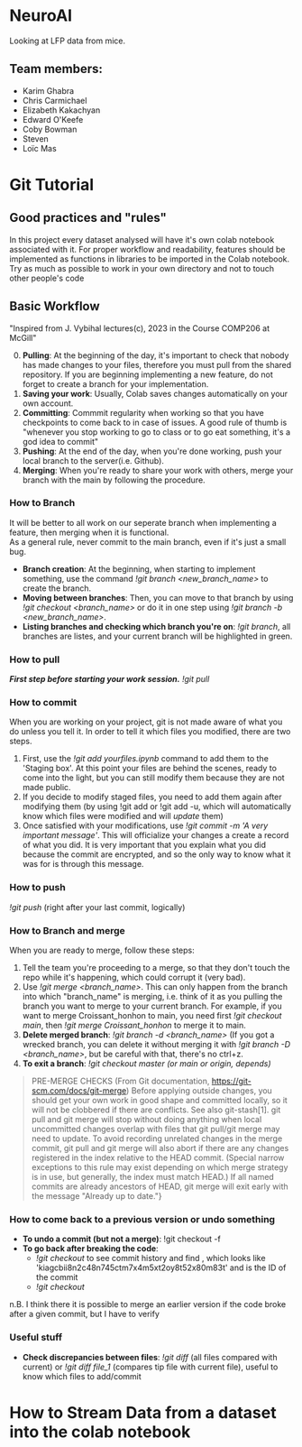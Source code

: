 # NeuroAI
Looking at LFP data from mice.
## Team members:
- Karim Ghabra
- Chris Carmichael
- Elizabeth Kakachyan
- Edward O'Keefe
- Coby Bowman
- Steven
- Loïc Mas

# Git Tutorial

## Good practices and "rules"
In this project every dataset analysed will have it's own colab notebook associated with it.
For proper workflow and readability, features should be implemented as functions in libraries to be imported in the Colab notebook.
Try as much as possible to work in your own directory and not to touch other people's code

## Basic Workflow
"Inspired from J. Vybihal lectures(c), 2023 in the Course COMP206 at McGill"

0. **Pulling**: At the beginning of the day, it's important to check that nobody has made changes to your files, therefore you must pull from the shared repository. If you are beginning implementing a new feature, do not forget to create a branch for your implementation.
1. **Saving your work**: Usually, Colab saves changes automatically on your own account. 
2. **Committing**: Commmit regularity when working so that you have checkpoints to come back to in case of issues. A good rule of thumb is "whenever you stop working to go to class or to go eat something, it's a god idea to commit"
3. **Pushing**: At the end of the day, when you're done working, push your local branch to the server(i.e. Github).
4. **Merging**: When you're ready to share your work with others, merge your branch with the main by following the procedure.
### How to Branch
It will be better to all work on our seperate branch when implementing a feature, then merging when it is functional.  
As a general rule, never commit to the main branch, even if it's just a small bug.  
- **Branch creation**: At the beginning, when starting to implement something, use the command *!git branch <new_branch_name>* to create the branch.  
- **Moving between branches**: Then, you can move to that branch by using *!git checkout <branch_name>* or do it in one step using *!git branch -b <new_branch_name>*.
- **Listing branches and checking which branch you're on**: *!git branch*, all branches are listes, and your current branch will be highlighted in green.

### How to pull
*__First step before starting your work session.__*
*!git pull*

### How to commit
When you are working on your project, git is not made aware of what you do unless you tell it. In order to tell it which files you modified, there are two steps.
1. First, use the *!git add yourfiles.ipynb* command to add them to the 'Staging box'. At this point your files are behind the scenes, ready to come into the light, but you can still modify them because they are not made public.
2. If you decide to modify staged files, you need to add them again after modifying them (by using !git add <files> or !git add -u, which will automatically know which files were modified and will *update* them)
3. Once satisfied with your modifications, use *!git commit -m 'A very important message'*. This will officialize your changes a create a record of what you did. It is very important that you explain what you did because the commit are encrypted, and so the only way to know what it was for is through this message.
### How to push
*!git push* (right after your last commit, logically)
### How to Branch and merge
When you are ready to merge, follow these steps:
1. Tell the team you're proceeding to a merge, so that they don't touch the repo while it's happening, which could corrupt it (very bad).
2. Use *!git merge <branch_name>*. This can only happen from the branch into which "branch_name" is merging, i.e. think of it as you pulling the branch you want to merge to your current branch. For example, if you want to merge Croissant_honhon to main, you need first *!git checkout main*, then *!git merge Croissant_honhon* to merge it to main.
3. **Delete merged branch**: *!git branch -d <branch_name>* (If you got a wrecked branch, you can delete it without merging it with *!git branch -D <branch_name>*, but be careful with that, there's no ctrl+z.
4. **To exit a branch**: *!git checkout master (or main or origin, depends)*

> PRE-MERGE CHECKS (From Git documentation, https://git-scm.com/docs/git-merge)
Before applying outside changes, you should get your own work in good shape and committed locally, so it will not be clobbered if there are conflicts. See also git-stash[1]. git pull and git merge will stop without doing anything when local uncommitted changes overlap with files that git pull/git merge may need to update.
To avoid recording unrelated changes in the merge commit, git pull and git merge will also abort if there are any changes registered in the index relative to the HEAD commit. (Special narrow exceptions to this rule may exist depending on which merge strategy is in use, but generally, the index must match HEAD.)
If all named commits are already ancestors of HEAD, git merge will exit early with the message "Already up to date."}

### How to come back to a previous version or undo something
* **To undo a commit (but not a merge)**: !git checkout -f
* **To go back after breaking the code**:
  + *!git checkout <SHA>* to see commit history and find <SHA>, which looks like 'kiagcbii8n2c48n745ctm7x4m5xt2oy8t52x80m83t' and is the ID of the commit
  + *!git checkout <SHA>*

n.B. I think there it is possible to merge an earlier version if the code broke after a given commit, but I have to verify

### Useful stuff 
* **Check discrepancies between files**: *!git diff* (all files compared with current) or *!git diff file_1* (compares tip file with current file), useful to know which files to add/commit

# How to Stream Data from a dataset into the colab notebook
